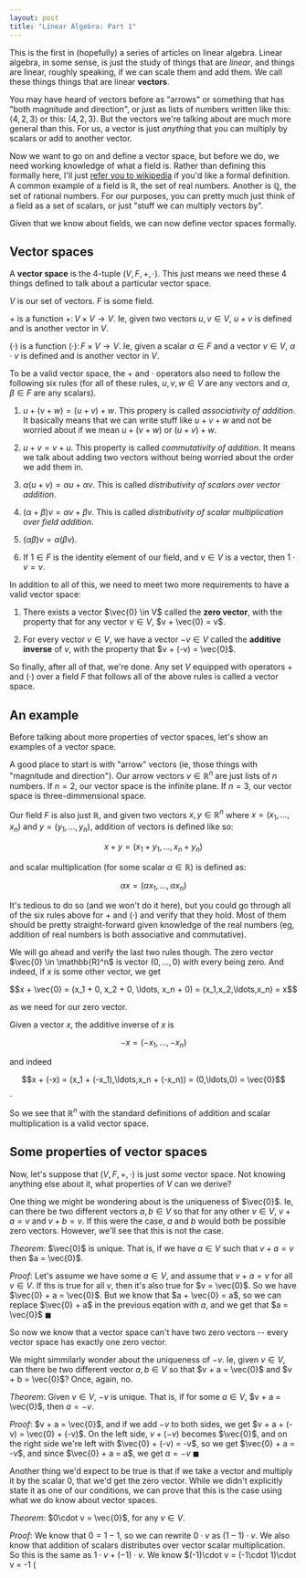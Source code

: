 ```yaml
---
layout: post
title: "Linear Algebra: Part 1"
---
```


This is the first in (hopefully) a series of articles on linear algebra. Linear algebra, in some sense, is just the study of things that are _linear_, and things are linear, roughly speaking, if we can scale them and add them. We call these things things that are linear **vectors**.

You may have heard of vectors before as "arrows" or something that has "both magnitude and direction", or just as lists of numbers written like this: $\langle 4,2,3 \rangle$ or this: $(4,2,3)$. But the vectors we're talking about are much more general than this. For us, a vector is just _anything_ that you can multiply by scalars or add to another vector.

Now we want to go on and define a vector space, but before we do, we need working knowledge of what a field is. Rather than defining this formally here, I'll just [refer you to wikipedia](LINK) if you'd like a formal definition. A common example of a field is $\mathbb{R}$, the set of real numbers. Another is $\mathbb{Q}$, the set of rational numbers. For our purposes, you can pretty much just think of a field as a set of scalars, or just "stuff we can multiply vectors by".

Given that we know about fields, we can now define vector spaces formally.

## Vector spaces

A **vector space** is the 4-tuple $(V,F,+,\cdot)$. This just means we need these 4 things defined to talk about a particular vector space.

$V$ is our set of vectors. $F$ is some field.

$+$ is a function $+ \colon V \times V \to V$. Ie, given two vectors $u,v \in V$, $u + v$ is defined and is another vector in $V$.

$(\cdot)$ is a function $(\cdot) \colon F \times V \to V$. Ie, given a scalar $\alpha \in F$ and a vector $v \in V$, $\alpha \cdot v$ is defined and is another vector in $V$.

To be a valid vector space, the $+$ and $\cdot$ operators also need to follow the following six rules (for all of these rules, $u,v,w \in V$ are any vectors and $\alpha, \beta \in F$ are any scalars).

1. $u + (v + w) = (u + v) + w$. This propery is called _associativity of addition_. It basically means that we can write stuff like $u + v + w$ and not be worried about if we mean $u + (v + w)$ or $(u + v) + w$.

2. $u + v = v + u$. This property is called _commutativity of addition_. It means we talk about adding two vectors without being worried about the order we add them in.

3. $\alpha(u + v) = \alpha u + \alpha v$. This is called _distributivity of scalars over vector addition_.

4. $(\alpha + \beta)v = \alpha v + \beta v$. This is called _distributivity of scalar multiplication over field addition_.

5. $(\alpha\beta)v = \alpha(\beta v)$.

6. If $1 \in F$ is the identity element of our field, and $v \in V$ is a vector, then $1\cdot v = v$.

In addition to all of this, we need to meet two more requirements to have a valid vector space:

1. There exists a vector $\vec{0} \in V$ called the **zero vector**, with the property that for any vector $v \in V$, $v + \vec{0} = v$.

2. For every vector $v \in V$, we have a vector $-v \in V$ called the **additive inverse** of $v$, with the property that $v + (-v) = \vec{0}$.

So finally, after all of that, we're done. Any set $V$ equipped with operators $+$ and $(\cdot)$ over a field $F$ that follows all of the above rules is called a vector space.

## An example

Before talking about more properties of vector spaces, let's show an examples of a vector space.

A good place to start is with "arrow" vectors (ie, those things with "magnitude and direction"). Our arrow vectors $v \in \mathbb{R}^n$ are just lists of $n$ numbers. If $n = 2$, our vector space is the infinite plane. If $n = 3$, our vector space is three-dimmensional space.

Our field $F$ is also just $\mathbb{R}$, and given two vectors $x,y \in \mathbb{R}^n$ where $x = (x_1,\ldots,x_n)$ and $y = (y_1,\ldots,y_n)$, addition of vectors is defined like so:

$$x + y = (x_1 + y_1, \ldots, x_n + y_n)$$

and scalar multiplication (for some scalar $\alpha \in \mathbb{R})$ is defined as:

$$\alpha x = (\alpha x_1, \ldots, \alpha x_n)$$

It's tedious to do so (and we won't do it here), but you could go through all of the six rules above for $+$ and $(\cdot)$ and verify that they hold. Most of them should be pretty straight-forward given knowledge of the real numbers (eg, addition of real numbers is both associative and commutative).

We will go ahead and verify the last two rules though. The zero vector $\vec{0} \in \mathbb{R}^n$ is vector $(0,\ldots,0)$ with every being zero. And indeed, if $x$ is some other vector, we get

$$x + \vec{0} = (x_1 + 0, x_2 + 0, \ldots, x_n + 0) = (x_1,x_2,\ldots,x_n) = x$$

as we need for our zero vector.

Given a vector $x$, the additive inverse of $x$ is

$$-x = (-x_1,\ldots,-x_n)$$

and indeed

$$x + (-x) = (x_1 + (-x_1),\ldots,x_n + (-x_n)) = (0,\ldots,0) = \vec{0}$$.

So we see that $\mathbb{R}^n$ with the standard definitions of addition and scalar multiplication is a valid vector space.

## Some properties of vector spaces

Now, let's suppose that $(V,F,+,\cdot)$ is just _some_ vector space. Not knowing anything else about it, what properties of $V$ can we derive?

One thing we might be wondering about is the uniqueness of $\vec{0}$. Ie, can there be two different vectors $a,b \in V$ so that for any other $v \in V$, $v + a = v$ and $v + b = v$. If this were the case, $a$ and $b$ would both be possible zero vectors. However, we'll see that this is not the case.

_Theorem_: $\vec{0}$ is unique. That is, if we have $a \in V$ such that $v + a = v$  then $a = \vec{0}$.

_Proof_: Let's assume we have some $a \in V$, and assume that $v + a = v$ for all $v \in V$. If ths is true for all $v$, then it's also true for $v = \vec{0}$. So we have $\vec{0} + a = \vec{0}$. But we know that $a + \vec{0} = a$, so we can replace $\vec{0} + a$ in the previous eqation with $a$, and we get that $a = \vec{0}$ $\blacksquare$

So now we know that a vector space can't have two zero vectors -- every vector space has exactly one zero vector.

We might simmilarly wonder about the uniqueness of $-v$. Ie, given $v \in V$, can there be two different vector $a,b \in V$ so that $v + a = \vec{0}$ and $v + b = \vec{0}$? Once, again, no.

_Theorem_: Given $v \in V$, $-v$ is unique. That is, if for some $a \in V$, $v + a = \vec{0}$, then $a = -v$.

_Proof_: $v + a = \vec{0}$, and if we add $-v$ to both sides, we get $v + a + (-v) = \vec{0} + (-v)$. On the left side, $v + (-v)$ becomes $\vec{0}$, and on the right side we're left with $\vec{0} + (-v) = -v$, so we get $\vec{0} + a = -v$, and since $\vec{0} + a = a$, we get $a = -v$ $\blacksquare$

Another thing we'd expect to be true is that if we take a vector and multiply it by the scalar 0, that we'd get the zero vector. While we didn't explicitly state it as one of our conditions, we can prove that this is the case using what we do know about vector spaces.

_Theorem_: $0\cdot v = \vec{0}$, for any $v \in V$.

_Proof_: We know that $0 = 1-1$, so we can rewrite $0\cdot v$ as $(1-1)\cdot v$. We also know that addition of scalars distributes over vector scalar multiplication. So this is the same as $1\cdot v + (-1)\cdot v$. We know $(-1)\cdot v = (-1\cdot 1)\cdot v = -1 (
